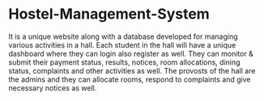 # Hostel-Management-System
It is a unique website along with a database developed for managing various activities in a hall. Each student in the hall will have a unique dashboard where they can login also register as well. They can monitor &amp; submit their payment status, results, notices, room allocations, dining status, complaints and other activities as well. The provosts of the hall are the admins and they can allocate rooms, respond to complaints and give necessary notices as well.

